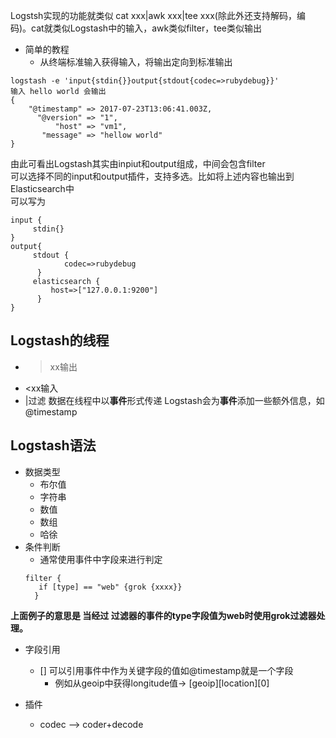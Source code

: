 Logstsh实现的功能就类似 cat xxx|awk xxx|tee xxx(除此外还支持解码，编码)。cat就类似Logstash中的输入，awk类似filter，tee类似输出<br>
- 简单的教程
  - 从终端标准输入获得输入，将输出定向到标准输出
```
logstash -e 'input{stdin{}}output{stdout{codec=>rubydebug}}'
输入 hello world 会输出
{
    "@timestamp" => 2017-07-23T13:06:41.003Z,
      "@version" => "1",
          "host" => "vm1",
       "message" => "hellow world"
}
```
由此可看出Logstash其实由inpiut和output组成，中间会包含filter<br>
可以选择不同的input和output插件，支持多选。比如将上述内容也输出到Elasticsearch中<br>
可以写为
```
input {
     stdin{}
}
output{
     stdout {
            codec=>rubydebug
      }
     elasticsearch {
         host=>["127.0.0.1:9200"]
      }
}
```
## Logstash的线程
   - >xx输出
   - <xx输入
   - |过滤
数据在线程中以**事件**形式传递
Logstash会为**事件**添加一些额外信息，如@timestamp

## Logstash语法
- 数据类型
  - 布尔值
  - 字符串
  - 数值
  - 数组
  - 哈徐
- 条件判断
  - 通常使用事件中字段来进行判定
  ```
  filter {
     if [type] == "web" {grok {xxxx}}
    }
  ```
**上面例子的意思是 当经过 过滤器的事件的type字段值为web时使用grok过滤器处理。**
- 字段引用
  - [] 可以引用事件中作为关键字段的值如@timestamp就是一个字段
    - 例如从geoip中获得longitude值-> [geoip][location][0]

- 插件
  - codec --> coder+decode
